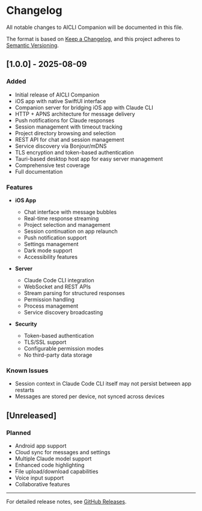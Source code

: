 # Changelog

All notable changes to AICLI Companion will be documented in this file.

The format is based on [Keep a Changelog](https://keepachangelog.com/en/1.0.0/),
and this project adheres to [Semantic Versioning](https://semver.org/spec/v2.0.0.html).

## [1.0.0] - 2025-08-09

### Added
- Initial release of AICLI Companion
- iOS app with native SwiftUI interface
- Companion server for bridging iOS app with Claude CLI
- HTTP + APNS architecture for message delivery
- Push notifications for Claude responses
- Session management with timeout tracking
- Project directory browsing and selection
- REST API for chat and session management
- Service discovery via Bonjour/mDNS
- TLS encryption and token-based authentication
- Tauri-based desktop host app for easy server management
- Comprehensive test coverage
- Full documentation

### Features
- **iOS App**
  - Chat interface with message bubbles
  - Real-time response streaming
  - Project selection and management
  - Session continuation on app relaunch
  - Push notification support
  - Settings management
  - Dark mode support
  - Accessibility features

- **Server**
  - Claude Code CLI integration
  - WebSocket and REST APIs
  - Stream parsing for structured responses
  - Permission handling
  - Process management
  - Service discovery broadcasting

- **Security**
  - Token-based authentication
  - TLS/SSL support
  - Configurable permission modes
  - No third-party data storage

### Known Issues
- Session context in Claude Code CLI itself may not persist between app restarts
- Messages are stored per device, not synced across devices

## [Unreleased]

### Planned
- Android app support
- Cloud sync for messages and settings
- Multiple Claude model support
- Enhanced code highlighting
- File upload/download capabilities
- Voice input support
- Collaborative features

---

For detailed release notes, see [GitHub Releases](https://github.com/your-repo/claude-companion/releases).